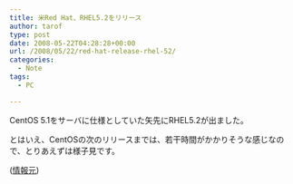 ```yaml
---
title: 米Red Hat、RHEL5.2をリリース
author: tarof
type: post
date: 2008-05-22T04:28:28+00:00
url: /2008/05/22/red-hat-release-rhel-52/
categories:
  - Note
tags:
  - PC

---
```

CentOS 5.1をサーバに仕様としていた矢先にRHEL5.2が出ました。

とはいえ、CentOSの次のリリースまでは、若干時間がかかりそうな感じなので、とりあえずは様子見です。

([情報元][1])

 [1]: http://enterprise.watch.impress.co.jp/cda/foreign/2008/05/22/12979.html